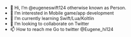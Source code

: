 - 👋 Hi, I’m @eugeneswift124 otherwise known as Person.
- 👀 I’m interested in Mobile game/app development
- 🌱 I’m currently learning Swift/Lua/Koltlin
- 💞️ I’m looking to collaborate on Twitter
- 📫 How to reach me Go to twitter @Eugene_hi124 

<!---
eugeneswift124/eugeneswift124 is a ✨ special ✨ repository because its `README.md` (this file) appears on your GitHub profile.
You can click the Preview link to take a look at your changes.
--->
